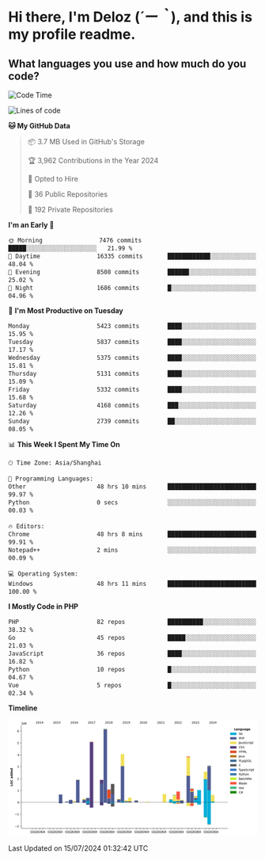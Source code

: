 # **Hi there, I'm Deloz (*´ー｀*), and this is my profile readme.**

## **What languages you use and how much do you code?**

<!--START_SECTION:waka-->
![Code Time](http://img.shields.io/badge/Code%20Time-4%2C414%20hrs%2020%20mins-blue)

![Lines of code](https://img.shields.io/badge/From%20Hello%20World%20I%27ve%20Written-40.0%20million%20lines%20of%20code-blue)

**🐱 My GitHub Data** 

> 📦 3.7 MB Used in GitHub's Storage 
 > 
> 🏆 3,962 Contributions in the Year 2024
 > 
> 💼 Opted to Hire
 > 
> 📜 36 Public Repositories 
 > 
> 🔑 192 Private Repositories 
 > 
**I'm an Early 🐤** 

```text
🌞 Morning                7476 commits        █████░░░░░░░░░░░░░░░░░░░░   21.99 % 
🌆 Daytime                16335 commits       ████████████░░░░░░░░░░░░░   48.04 % 
🌃 Evening                8508 commits        ██████░░░░░░░░░░░░░░░░░░░   25.02 % 
🌙 Night                  1686 commits        █░░░░░░░░░░░░░░░░░░░░░░░░   04.96 % 
```
📅 **I'm Most Productive on Tuesday** 

```text
Monday                   5423 commits        ████░░░░░░░░░░░░░░░░░░░░░   15.95 % 
Tuesday                  5837 commits        ████░░░░░░░░░░░░░░░░░░░░░   17.17 % 
Wednesday                5375 commits        ████░░░░░░░░░░░░░░░░░░░░░   15.81 % 
Thursday                 5131 commits        ████░░░░░░░░░░░░░░░░░░░░░   15.09 % 
Friday                   5332 commits        ████░░░░░░░░░░░░░░░░░░░░░   15.68 % 
Saturday                 4168 commits        ███░░░░░░░░░░░░░░░░░░░░░░   12.26 % 
Sunday                   2739 commits        ██░░░░░░░░░░░░░░░░░░░░░░░   08.05 % 
```


📊 **This Week I Spent My Time On** 

```text
🕑︎ Time Zone: Asia/Shanghai

💬 Programming Languages: 
Other                    48 hrs 10 mins      █████████████████████████   99.97 % 
Python                   0 secs              ░░░░░░░░░░░░░░░░░░░░░░░░░   00.03 % 

🔥 Editors: 
Chrome                   48 hrs 8 mins       █████████████████████████   99.91 % 
Notepad++                2 mins              ░░░░░░░░░░░░░░░░░░░░░░░░░   00.09 % 

💻 Operating System: 
Windows                  48 hrs 11 mins      █████████████████████████   100.00 % 
```

**I Mostly Code in PHP** 

```text
PHP                      82 repos            ██████████░░░░░░░░░░░░░░░   38.32 % 
Go                       45 repos            █████░░░░░░░░░░░░░░░░░░░░   21.03 % 
JavaScript               36 repos            ████░░░░░░░░░░░░░░░░░░░░░   16.82 % 
Python                   10 repos            █░░░░░░░░░░░░░░░░░░░░░░░░   04.67 % 
Vue                      5 repos             █░░░░░░░░░░░░░░░░░░░░░░░░   02.34 % 
```



**Timeline**

![Lines of Code chart](https://raw.githubusercontent.com/deloz/deloz/main/assets/bar_graph.png)


 Last Updated on 15/07/2024 01:32:42 UTC
<!--END_SECTION:waka-->
